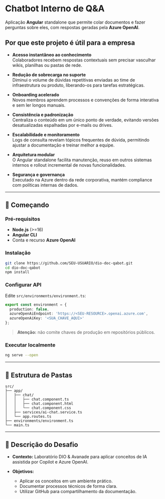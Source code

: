 # Chatbot Interno de Q\&A

Aplicação **Angular** standalone que permite colar documentos e fazer perguntas sobre eles, com respostas geradas pela **Azure OpenAI**.

## Por que este projeto é útil para a empresa

- **Acesso instantâneo ao conhecimento**  
  Colaboradores recebem respostas contextuais sem precisar vasculhar wikis, planilhas ou pastas de rede.

- **Redução de sobrecarga no suporte**  
  Diminui o volume de dúvidas repetitivas enviadas ao time de infraestrutura ou produto, liberando-os para tarefas estratégicas.

- **Onboarding acelerado**  
  Novos membros aprendem processos e convenções de forma interativa e sem ler longos manuais.

- **Consistência e padronização**  
  Centraliza o conteúdo em um único ponto de verdade, evitando versões desatualizadas espalhadas por e-mails ou drives.

- **Escalabilidade e monitoramento**  
  Logs de consulta revelam tópicos frequentes de dúvida, permitindo ajustar a documentação e treinar melhor a equipe.

- **Arquitetura modular**  
  O Angular standalone facilita manutenção, reuso em outros sistemas internos e rollout incremental de novas funcionalidades.

- **Segurança e governança**  
  Executado na Azure dentro da rede corporativa, mantém compliance com políticas internas de dados.

---

## 🚀 Começando

### Pré-requisitos

* **Node.js** (>=16)
* **Angular CLI**
* Conta e recurso **Azure OpenAI**

### Instalação

```bash
git clone https://github.com/SEU-USUARIO/dio-doc-qabot.git
cd dio-doc-qabot
npm install
```

### Configurar API

Edite `src/environments/environment.ts`:

```ts
export const environment = {
  production: false,
  azureOpenAiEndpoint: 'https://<SEU-RESOURCE>.openai.azure.com',
  azureOpenAiKey: '<SUA_CHAVE_AQUI>'
};
```

> **Atenção:** não comite chaves de produção em repositórios públicos.

### Executar localmente

```bash
ng serve --open
```

---

## 📄 Estrutura de Pastas

```
src/
├── app/
│   ├── chat/
│   │   ├── chat.component.ts
│   │   ├── chat.component.html
│   │   └── chat.component.css
│   ├── services/ai-chat.service.ts
│   └── app.routes.ts
├── environments/environment.ts
└── main.ts
```

---

## 📝 Descrição do Desafio

* **Contexto:** Laboratório DIO & Avanade para aplicar conceitos de IA assistida por Copilot e Azure OpenAI.
* **Objetivos:**

  * Aplicar os conceitos em um ambiente prático.
  * Documentar processos técnicos de forma clara.
  * Utilizar GitHub para compartilhamento da documentação.



